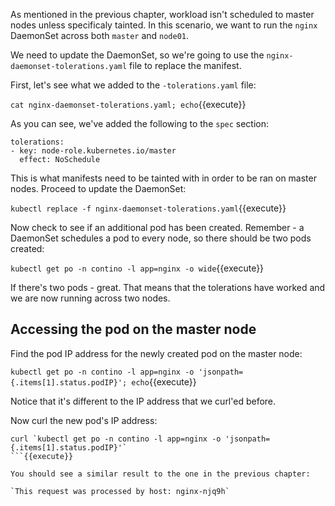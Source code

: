 As mentioned in the previous chapter, workload isn't scheduled to master nodes unless specificaly tainted. In this scenario, we want to run the `nginx` DaemonSet across both `master` and `node01`. 

We need to update the DaemonSet, so we're going to use the `nginx-daemonset-tolerations.yaml` file to replace the manifest.

First, let's see what we added to the `-tolerations.yaml` file:

`cat nginx-daemonset-tolerations.yaml; echo`{{execute}}

As you can see, we've added the following to the `spec` section:

```
tolerations:
- key: node-role.kubernetes.io/master
  effect: NoSchedule
```

This is what manifests need to be tainted with in order to be ran on master nodes. Proceed to update the DaemonSet:

`kubectl replace -f nginx-daemonset-tolerations.yaml`{{execute}}

Now check to see if an additional pod has been created. Remember - a DaemonSet schedules a pod to every node, so there should be two pods created:

`kubectl get po -n contino -l app=nginx -o wide`{{execute}}

If there's two pods - great. That means that the tolerations have worked and we are now running across two nodes.

## Accessing the pod on the master node

Find the pod IP address for the newly created pod on the master node:

`kubectl get po -n contino -l app=nginx -o 'jsonpath={.items[1].status.podIP}'; echo`{{execute}}

Notice that it's different to the IP address that we curl'ed before.

Now curl the new pod's IP address:

```
curl `kubectl get po -n contino -l app=nginx -o 'jsonpath={.items[1].status.podIP}'`
```{{execute}}

You should see a similar result to the one in the previous chapter:

`This request was processed by host: nginx-njq9h`
